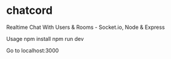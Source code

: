 # chatcord
Realtime Chat With Users &amp; Rooms - Socket.io, Node &amp; Express

Usage
npm install
npm run dev

Go to localhost:3000
